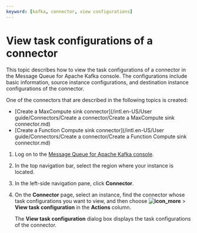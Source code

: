 ```yaml
---
keyword: [kafka, connector, view configurations]
---
```


# View task configurations of a connector

This topic describes how to view the task configurations of a connector in the Message Queue for Apache Kafka console. The configurations include basic information, source instance configurations, and destination instance configurations of the connector.

One of the connectors that are described in the following topics is created:

-   [Create a MaxCompute sink connector](/intl.en-US/User guide/Connectors/Create a connector/Create a MaxCompute sink connector.md)
-   [Create a Function Compute sink connector](/intl.en-US/User guide/Connectors/Create a connector/Create a Function Compute sink connector.md)

1.  Log on to the [Message Queue for Apache Kafka console](https://kafka.console.aliyun.com/?spm=a2c4g.11186623.2.22.6bf72638IfKzDm).

2.  In the top navigation bar, select the region where your instance is located.

3.  In the left-side navigation pane, click **Connector**.

4.  On the **Connector** page, select an instance, find the connector whose task configurations you want to view, and then choose **![icon_more](https://static-aliyun-doc.oss-accelerate.aliyuncs.com/assets/img/en-US/6022597161/p185678.png)** \> **View task configuration** in the **Actions** column.

    The **View task configuration** dialog box displays the task configurations of the connector.


